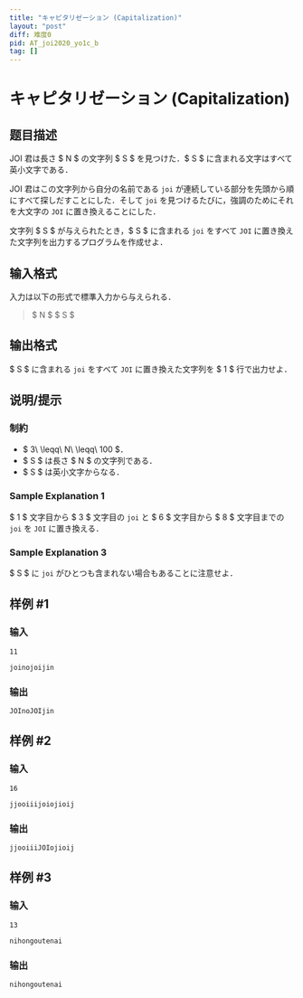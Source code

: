 ```yaml
---
title: "キャピタリゼーション (Capitalization)"
layout: "post"
diff: 难度0
pid: AT_joi2020_yo1c_b
tag: []
---
```


# キャピタリゼーション (Capitalization)

## 题目描述

[problemUrl]: https://atcoder.jp/contests/joi2020yo1c/tasks/joi2020_yo1c_b

JOI 君は長さ $ N $ の文字列 $ S $ を見つけた．$ S $ に含まれる文字はすべて英小文字である．

JOI 君はこの文字列から自分の名前である `joi` が連続している部分を先頭から順にすべて探しだすことにした．そして `joi` を見つけるたびに，強調のためにそれを大文字の `JOI` に置き換えることにした．

文字列 $ S $ が与えられたとき，$ S $ に含まれる `joi` をすべて `JOI` に置き換えた文字列を出力するプログラムを作成せよ．

## 输入格式

入力は以下の形式で標準入力から与えられる．

> $ N $ $ S $

## 输出格式

$ S $ に含まれる `joi` をすべて `JOI` に置き換えた文字列を $ 1 $ 行で出力せよ．

## 说明/提示

### 制約

- $ 3\ \leqq\ N\ \leqq\ 100 $．
- $ S $ は長さ $ N $ の文字列である．
- $ S $ は英小文字からなる．

### Sample Explanation 1

$ 1 $ 文字目から $ 3 $ 文字目の `joi` と $ 6 $ 文字目から $ 8 $ 文字目までの `joi` を `JOI` に置き換える．

### Sample Explanation 3

$ S $ に `joi` がひとつも含まれない場合もあることに注意せよ．

## 样例 #1

### 输入

```
11
joinojoijin
```

### 输出

```
JOInoJOIjin
```

## 样例 #2

### 输入

```
16
jjooiiijoiojioij
```

### 输出

```
jjooiiiJOIojioij
```

## 样例 #3

### 输入

```
13
nihongoutenai
```

### 输出

```
nihongoutenai
```

